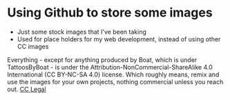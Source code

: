 # Using Github to store some images
- Just some stock images that I've been taking
- Used for place holders for my web development, instead of using other CC images


Everything - except for anything produced by Boat, which is under TattoosByBoat -  is under the Attribution-NonCommercial-ShareAlike 4.0 International (CC BY-NC-SA 4.0) license. 
Which roughly means, remix and use the images for your own projects, nothing commercial unless you reach out. 
[CC Legal](https://creativecommons.org/licenses/by-nc-sa/4.0/)

